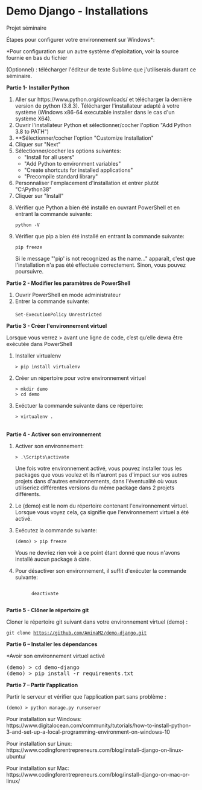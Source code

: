 # Demo Django - Installations
Projet séminaire

<p>Étapes pour configurer votre environnement sur Windows*:</p>
<p>*Pour configuration sur un autre système d'eploitation, voir la source fournie en bas du fichier</p>

<p>(Optionnel) : télécharger l'éditeur de texte Sublime que j'utiliserais durant ce séminaire.</p>

<p><b>Partie 1- Installer Python</b></p>

<ol>
	<li>Aller sur https://www.python.org/downloads/ et télécharger la dernière version de python (3.8.3). Télécharger l'installateur adapté à votre système (Windows x86-64 executable installer dans le cas d'un système X64).</li>
	<li>Ouvrir l'installateur Python et sélectionner/cocher l'option "Add Python 3.8 to PATH")</li>
	<li>**Sélectionner/cocher l'option "Customize Installation"</li>
	<li>Cliquer sur "Next"</li>
	<li>Sélectionner/cocher les options suivantes:
			<ul>
				<li>"Install for all users"</li>
				<li>"Add Python to environment variables"</li>
				<li>"Create shortcuts for installed applications"</li>
				<li>"Precompile standard library"</li>
			</ul>
	</li>
	<li>Personnaliser l'emplacement d'installation et entrer plutôt "C:\Python38"</li>
	<li>Cliquer sur "Install"</li>
	<li>
    <p>Vérifier que Python a bien été installé en ouvrant PowerShell et en entrant la commande suivante:</p>
		<code>python -V</code>
	</li>
	<li>
    <p>Vérifier que pip a bien été installé en entrant la commande suivante:</p>
		<code>pip freeze</code>
		<p>Si le message "'pip' is not recognized as the name..." apparaît, c'est que l'installation n'a pas été effectuée correctement.
      Sinon, vous pouvez poursuivre.
    </p>
	</li>
</ol>
  
<p><b>Partie 2 - Modifier les paramètres de PowerShell</b></p>

<ol>
	<li>Ouvrir PowerShell en mode administrateur</li>
	<li>Entrer la commande suivante:<br><br>
		<code>Set-ExecutionPolicy Unrestricted</code>
	</li>
</ol>

<p><b>Partie 3 - Créer l'environnement virtuel </b></p>
<p>Lorsque vous verrez > avant une ligne de code, c’est qu’elle devra être exécutée dans PowerShell</p>
<ol>
	<li>
		<p>Installer virtualenv</p>
		<code>> pip install virtualenv</code><br>
	</li>
	<li>
		<p>Créer un répertoire pour votre environnement virtuel</p>
		<code>> mkdir demo</code><br>
		<code>> cd demo</code>
	</li>
	<li>
		<p>Exéctuer la commande suivante dans ce répertoire:</p>
		<code>> virtualenv .</code></br><br>
	</li>
</ol>

<p><b>Partie 4 - Activer son environnement</b></p>
<ol>
<li>
    <p>Activer son environnement:</p>
    <code>> .\Scripts\activate</code><br>
	<p>
      Une fois votre environnement activé, vous pouvez installer tous les packages que vous voulez et ils n'auront pas d'impact 
      sur vos autres projets dans d'autres environnements, dans l'éventualité où vous utiliseriez différentes versions du même package
      dans 2 projets différents.
     </p>
	</li>
	<li>
		Le (demo) est le nom du répertoire contenant l'environnement virtuel. Lorsque vous voyez cela, ça signifie que l'environnement
    virtuel a été activé.
  </li>
  <li>
    <p>Exécutez la commande suivante:</p>
    <code>(demo) > pip freeze</code><br>
    <p>Vous ne devriez rien voir à ce point étant donné que nous n'avons installé aucun package à date.</p>
  </li>
  <li>
    <p>Pour désactiver son environnement, il suffit d'exécuter la commande suivante:</p>
    <code>
      deactivate
    </code>
  </li>
</ol>		
		
<p><b>Partie 5 - Clôner le répertoire git</b></p>
<p>Cloner le répertoire git suivant dans votre environnement virtuel (demo) :<p>

<code>git clone https://github.com/AminaM2/demo-django.git</code><br>

<p><b>Partie 6 – Installer les dépendances</b></p>
<p>*Avoir son environnement virtuel activé</p>
<pre>
(demo) > cd demo-django
(demo) > pip install -r requirements.txt
</pre>

<p><b>Partie 7 – Partir l’application</p></b>
<p>Partir le serveur et vérifier que l’application part sans problème :</p>
<code>(demo) > python manage.py runserver</code><br>

<p>Pour installation sur Windows:
https://www.digitalocean.com/community/tutorials/how-to-install-python-3-and-set-up-a-local-programming-environment-on-windows-10</p>

<p>Pour installation sur Linux:
https://www.codingforentrepreneurs.com/blog/install-django-on-linux-ubuntu/</p>

<p>Pour installation sur Mac:
https://www.codingforentrepreneurs.com/blog/install-django-on-mac-or-linux/</p>
